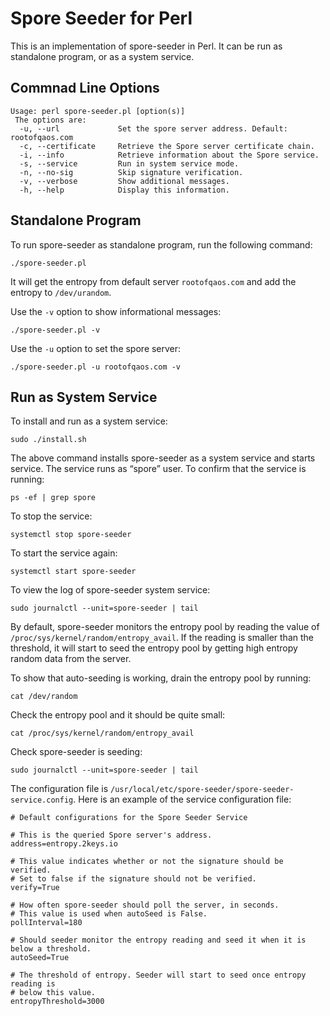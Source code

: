 Spore Seeder for Perl
====

This is an implementation of spore-seeder in Perl. It can be run as standalone program, or as a system service.

Commnad Line Options
----

```
Usage: perl spore-seeder.pl [option(s)]
 The options are:
  -u, --url             Set the spore server address. Default: rootofqaos.com
  -c, --certificate     Retrieve the Spore server certificate chain.
  -i, --info            Retrieve information about the Spore service.
  -s, --service         Run in system service mode.
  -n, --no-sig          Skip signature verification.
  -v, --verbose         Show additional messages.
  -h, --help            Display this information.
```

Standalone Program
----

To run spore-seeder as standalone program, run the following command:

```
./spore-seeder.pl
```

It will get the entropy from default server `rootofqaos.com` and add the entropy to `/dev/urandom`.

Use the `-v` option to show informational messages:

```
./spore-seeder.pl -v
```

Use the `-u` option to set the spore server:

```
./spore-seeder.pl -u rootofqaos.com -v
```

Run as System Service
----

To install and run as a system service:

```
sudo ./install.sh
```

The above command installs spore-seeder as a system service and starts service. The service runs as “spore” user. To confirm that the service is running:

```
ps -ef | grep spore
```

To stop the service:
```
systemctl stop spore-seeder
```

To start the service again:
```
systemctl start spore-seeder
```

To view the log of spore-seeder system service:
```
sudo journalctl --unit=spore-seeder | tail
```

By default, spore-seeder monitors the entropy pool by reading the value of `/proc/sys/kernel/random/entropy_avail`.
If the reading is smaller than the threshold, it will start to seed the entropy pool by getting high entropy random data from the server.

To show that auto-seeding is working, drain the entropy pool by running:
```
cat /dev/random
```

Check the entropy pool and it should be quite small:
```
cat /proc/sys/kernel/random/entropy_avail
```

Check spore-seeder is seeding:
```
sudo journalctl --unit=spore-seeder | tail
```

The configuration file is `/usr/local/etc/spore-seeder/spore-seeder-service.config`. Here is an example of the service configuration file:


```
# Default configurations for the Spore Seeder Service

# This is the queried Spore server's address.
address=entropy.2keys.io

# This value indicates whether or not the signature should be verified.
# Set to false if the signature should not be verified.
verify=True

# How often spore-seeder should poll the server, in seconds.
# This value is used when autoSeed is False.
pollInterval=180

# Should seeder monitor the entropy reading and seed it when it is below a threshold.
autoSeed=True

# The threshold of entropy. Seeder will start to seed once entropy reading is
# below this value.
entropyThreshold=3000
```



